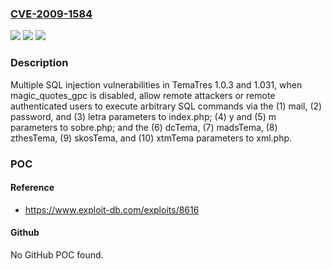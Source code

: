 ### [CVE-2009-1584](https://cve.mitre.org/cgi-bin/cvename.cgi?name=CVE-2009-1584)
![](https://img.shields.io/static/v1?label=Product&message=n%2Fa&color=blue)
![](https://img.shields.io/static/v1?label=Version&message=n%2Fa&color=blue)
![](https://img.shields.io/static/v1?label=Vulnerability&message=n%2Fa&color=brighgreen)

### Description

Multiple SQL injection vulnerabilities in TemaTres 1.0.3 and 1.031, when magic_quotes_gpc is disabled, allow remote attackers or remote authenticated users to execute arbitrary SQL commands via the (1) mail, (2) password, and (3) letra parameters to index.php; (4) y and (5) m parameters to sobre.php; and the (6) dcTema, (7) madsTema, (8) zthesTema, (9) skosTema, and (10) xtmTema parameters to xml.php.

### POC

#### Reference
- https://www.exploit-db.com/exploits/8616

#### Github
No GitHub POC found.

